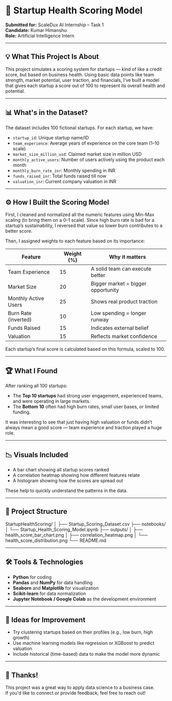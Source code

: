 # 🚀 Startup Health Scoring Model

**Submitted for:** ScaleDux AI Internship – Task 1  
**Candidate:** Kumar Himanshu  
**Role:** Artificial Intelligence Intern

---

## 💡 What This Project Is About

This project simulates a scoring system for startups — kind of like a credit score, but based on business health. Using basic data points like team strength, market potential, user traction, and financials, I’ve built a model that gives each startup a score out of 100 to represent its overall health and potential.

---

## 📊 What's in the Dataset?

The dataset includes 100 fictional startups. For each startup, we have:

- `startup_id`: Unique startup name/ID  
- `team_experience`: Average years of experience on the core team (1–10 scale)  
- `market_size_million_usd`: Claimed market size in million USD  
- `monthly_active_users`: Number of users actively using the product each month  
- `monthly_burn_rate_inr`: Monthly spending in INR  
- `funds_raised_inr`: Total funds raised till now  
- `valuation_inr`: Current company valuation in INR

---

## ⚙️ How I Built the Scoring Model

First, I cleaned and normalized all the numeric features using Min-Max scaling (to bring them on a 0–1 scale). Since high burn rate is bad for a startup’s sustainability, I reversed that value so lower burn contributes to a better score.

Then, I assigned weights to each feature based on its importance:

| Feature                | Weight (%) | Why it matters                     |
|------------------------|------------|------------------------------------|
| Team Experience        | 15         | A solid team can execute better    |
| Market Size            | 20         | Bigger market = bigger opportunity |
| Monthly Active Users   | 25         | Shows real product traction        |
| Burn Rate (inverted)   | 10         | Low spending = longer runway       |
| Funds Raised           | 15         | Indicates external belief          |
| Valuation              | 15         | Reflects market confidence         |

Each startup’s final score is calculated based on this formula, scaled to 100.

---

## 🏆 What I Found

After ranking all 100 startups:

- The **Top 10 startups** had strong user engagement, experienced teams, and were operating in large markets.
- The **Bottom 10** often had high burn rates, small user bases, or limited funding.

It was interesting to see that just having high valuation or funds didn’t always mean a good score — team experience and traction played a huge role.

---

## 📉 Visuals Included

- A bar chart showing all startup scores ranked
- A correlation heatmap showing how different features relate
- A histogram showing how the scores are spread out

These help to quickly understand the patterns in the data.

---

## 📁 Project Structure

StartupHealthScoring/
│
├── Startup_Scoring_Dataset.csv
├── notebooks/
│ └── Startup_Health_Scoring_Model.ipynb
├── outputs/
│ ├── health_score_bar_chart.png
│ ├── correlation_heatmap.png
│ └── health_score_distribution.png
└── README.md

---

## 🛠 Tools & Technologies

- **Python** for coding
- **Pandas** and **NumPy** for data handling
- **Seaborn** and **Matplotlib** for visualization
- **Scikit-learn** for data normalization
- **Jupyter Notebook / Google Colab** as the development environment

---

## 🔭 Ideas for Improvement

- Try clustering startups based on their profiles (e.g., low burn, high growth)
- Use machine learning models like regression or XGBoost to predict valuation
- Include historical (time-based) data to make the model more dynamic

---

## 🙌 Thanks!

This project was a great way to apply data science to a business case.  
If you'd like to connect or provide feedback, feel free to reach out!

